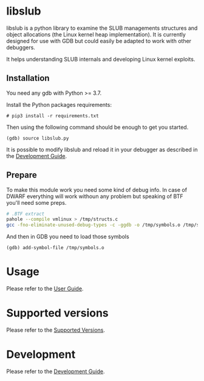 # libslub

libslub is a python library to examine the SLUB managements structures and object allocations (the Linux kernel heap implementation). It is currently designed for use with GDB but could easily be adapted to work with other debuggers.

It helps understanding SLUB internals and developing Linux kernel exploits.

## Installation

You need any gdb with Python >= 3.7.

Install the Python packages requirements:

```
# pip3 install -r requirements.txt
```

Then using the following command should be enough to get you started.

```
(gdb) source libslub.py
```

It is possible to modify libslub and reload it in your debugger as described in the [Development Guide](docs/DevelopmentGuide.md).

## Prepare

To make this module work you need some kind of debug info. In case of DWARF everything will work withoun any problem but speaking of BTF you'll need some preps.

```bash
# .BTF extract
pahole --compile vmlinux > /tmp/structs.c
gcc -fno-eliminate-unused-debug-types -c -ggdb -o /tmp/symbols.o /tmp/structs.c
```

And then in GDB you need to load those symbols
```
(gdb) add-symbol-file /tmp/symbols.o
```


# Usage

Please refer to the [User Guide](docs/UserGuide.md).

# Supported versions

Please refer to the [Supported Versions](docs/SupportedVersions.md).

# Development

Please refer to the [Development Guide](docs/DevelopmentGuide.md).
